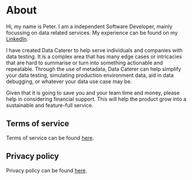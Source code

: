 # About

Hi, my name is Peter. I am a independent Software Developer, mainly focussing on data related services. My experience
can be found on my [LinkedIn](https://www.linkedin.com/in/peter-flook-bbb20ab2/).

I have created Data Caterer to help serve individuals and companies with data testing. It is a complex area that has
many edge cases or intricacies that are hard to summarise or turn into something actionable and repeatable. Through the
use of metadata, Data Caterer can help simplify your data testing, simulating production environment data, aid in data
debugging, or whatever your data use case may be.
  
Given that it is going to save you and your team time and money, please help in considering financial support. This will
help the product grow into a sustainable and feature-full service.

## Terms of service

Terms of service can be found [here](terms-of-service.md).

## Privacy policy

Privacy policy can be found [here](privacy-policy.md).
